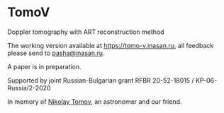 # TomoV
Doppler tomography with ART reconstruction method

The working version available at https://tomo-v.inasan.ru, all feedback please send to pasha@inasan.ru.

A paper is in preparation.

Supported by joint Russian-Bulgarian grant RFBR 20-52-18015 / KP-06-Russia/2-2020

In memory of [Nikolay Tomov](https://ui.adsabs.harvard.edu/search/q=author%3A%22Tomov%2C%20N.%20A.%22&sort=date%20desc%2C%20bibcode%20desc&p_=0), an astronomer and our friend.
